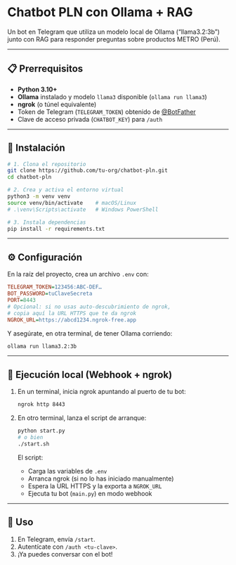 # Chatbot PLN con Ollama + RAG

Un bot en Telegram que utiliza un modelo local de Ollama (“llama3.2:3b”) junto con RAG para responder preguntas sobre productos METRO (Perú).

---

## 📋 Prerrequisitos

- **Python 3.10+**  
- **Ollama** instalado y modelo `llama3` disponible (`ollama run llama3`)  
- **ngrok** (o túnel equivalente)  
- Token de Telegram (`TELEGRAM_TOKEN`) obtenido de [@BotFather](https://t.me/BotFather)  
- Clave de acceso privada (`CHATBOT_KEY`) para `/auth`

---

## 🔧 Instalación

```bash
# 1. Clona el repositorio
git clone https://github.com/tu-org/chatbot-pln.git
cd chatbot-pln

# 2. Crea y activa el entorno virtual
python3 -m venv venv
source venv/bin/activate    # macOS/Linux
# .\venv\Scripts\activate   # Windows PowerShell

# 3. Instala dependencias
pip install -r requirements.txt
````

---

## ⚙️ Configuración

En la raíz del proyecto, crea un archivo `.env` con:

```ini
TELEGRAM_TOKEN=123456:ABC-DEF…
BOT_PASSWORD=tuClaveSecreta
PORT=8443
# Opcional: si no usas auto-descubrimiento de ngrok,
# copia aquí la URL HTTPS que te da ngrok
NGROK_URL=https://abcd1234.ngrok-free.app
```

Y asegúrate, en otra terminal, de tener Ollama corriendo:

```bash
ollama run llama3.2:3b
```

---

## 🚀 Ejecución local (Webhook + ngrok)

1. En un terminal, inicia ngrok apuntando al puerto de tu bot:

   ```bash
   ngrok http 8443
   ```
2. En otro terminal, lanza el script de arranque:

   ```bash
   python start.py
   # o bien
   ./start.sh
   ```

   El script:

   * Carga las variables de `.env`
   * Arranca ngrok (si no lo has iniciado manualmente)
   * Espera la URL HTTPS y la exporta a `NGROK_URL`
   * Ejecuta tu bot (`main.py`) en modo webhook

---

## 📝 Uso

1. En Telegram, envía `/start`.
2. Autentícate con `/auth <tu-clave>`.
3. ¡Ya puedes conversar con el bot!

